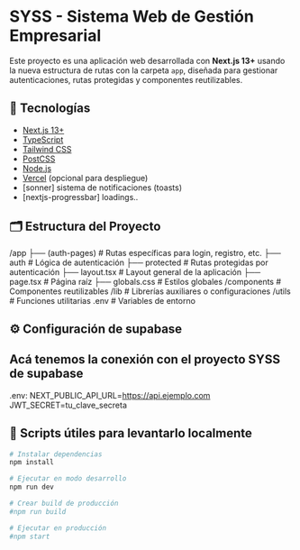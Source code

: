 # SYSS - Sistema Web de Gestión Empresarial

Este proyecto es una aplicación web desarrollada con **Next.js 13+** usando la nueva estructura de rutas con la carpeta `app`, diseñada para gestionar autenticaciones, rutas protegidas y componentes reutilizables.

## 🧰 Tecnologías

- [Next.js 13+](https://nextjs.org/)
- [TypeScript](https://www.typescriptlang.org/)
- [Tailwind CSS](https://tailwindcss.com/)
- [PostCSS](https://postcss.org/)
- [Node.js](https://nodejs.org/)
- [Vercel](https://vercel.com/) (opcional para despliegue)
- [sonner] sistema de notificaciones (toasts)
- [nextjs-progressbar] loadings..

## 🗂️ Estructura del Proyecto
/app
├── (auth-pages) # Rutas específicas para login, registro, etc.
├── auth # Lógica de autenticación
├── protected # Rutas protegidas por autenticación
├── layout.tsx # Layout general de la aplicación
├── page.tsx # Página raíz
├── globals.css # Estilos globales
/components # Componentes reutilizables
/lib # Librerías auxiliares o configuraciones
/utils # Funciones utilitarias
.env # Variables de entorno

## ⚙️ Configuración de supabase
## Acá tenemos la conexión con el proyecto SYSS de supabase
.env: 
NEXT_PUBLIC_API_URL=https://api.ejemplo.com
JWT_SECRET=tu_clave_secreta

## 🚀 Scripts útiles para levantarlo localmente

```bash
# Instalar dependencias
npm install

# Ejecutar en modo desarrollo
npm run dev

# Crear build de producción
#npm run build

# Ejecutar en producción
#npm start